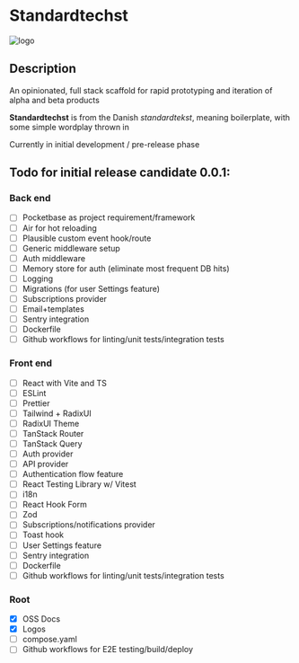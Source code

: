 # Standardtechst
![logo](https://github.com/user-attachments/assets/8c46a448-c22c-4fb0-a17e-52bbd1d46ef5)

## Description
An opinionated, full stack scaffold for rapid prototyping and iteration of alpha and beta products

**Standardtechst** is from the Danish *standardtekst*, meaning boilerplate, with some simple wordplay thrown in

Currently in initial development / pre-release phase

## Todo for initial release candidate 0.0.1:

### Back end
- [ ] Pocketbase as project requirement/framework
- [ ] Air for hot reloading
- [ ] Plausible custom event hook/route
- [ ] Generic middleware setup
- [ ] Auth middleware
- [ ] Memory store for auth (eliminate most frequent DB hits)
- [ ] Logging
- [ ] Migrations (for user Settings feature)
- [ ] Subscriptions provider
- [ ] Email+templates
- [ ] Sentry integration
- [ ] Dockerfile
- [ ] Github workflows for linting/unit tests/integration tests

### Front end
- [ ] React with Vite and TS
- [ ] ESLint
- [ ] Prettier
- [ ] Tailwind + RadixUI
- [ ] RadixUI Theme 
- [ ] TanStack Router
- [ ] TanStack Query
- [ ] Auth provider
- [ ] API provider
- [ ] Authentication flow feature
- [ ] React Testing Library w/ Vitest
- [ ] i18n
- [ ] React Hook Form 
- [ ] Zod
- [ ] Subscriptions/notifications provider
- [ ] Toast hook
- [ ] User Settings feature
- [ ] Sentry integration
- [ ] Dockerfile
- [ ] Github workflows for linting/unit tests/integration tests

### Root
- [x] OSS Docs
- [x] Logos
- [ ] compose.yaml
- [ ] Github workflows for E2E testing/build/deploy
